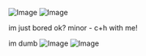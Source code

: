 ![Image](https://github.com/user-attachments/assets/40020734-64e9-41a7-99b8-3ab7f0982645) 
![Image](https://github.com/user-attachments/assets/6c45731a-ab0c-42da-a9aa-1fcd7e834db7)


im just bored ok?
minor - c+h with me!

im dumb
                                                                                                                                 ![Image](https://github.com/user-attachments/assets/3ce733a1-af8c-446e-9d93-c70e03148df8)
                                                                                                                                ![Image](https://github.com/user-attachments/assets/65ebf057-8cca-48e3-8274-8b32621ac01b)                                       
